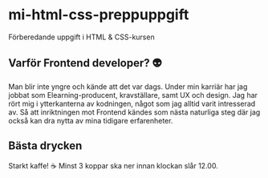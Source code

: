 # mi-html-css-preppuppgift
Förberedande uppgift i HTML &amp; CSS-kursen

## Varför Frontend developer? :alien:
Man blir inte yngre och kände att det var dags.
Under min karriär har jag jobbat som Elearning-producent, kravställare, samt UX och design. Jag har rört mig i ytterkanterna av kodningen, något som jag alltid varit intresserad av. Så att inriktningen mot Frontend kändes som nästa naturliga steg där jag också kan dra nytta av mina tidigare erfarenheter.

## Bästa drycken
Starkt kaffe! :coffee:
Minst 3 koppar ska ner innan klockan slår 12.00.